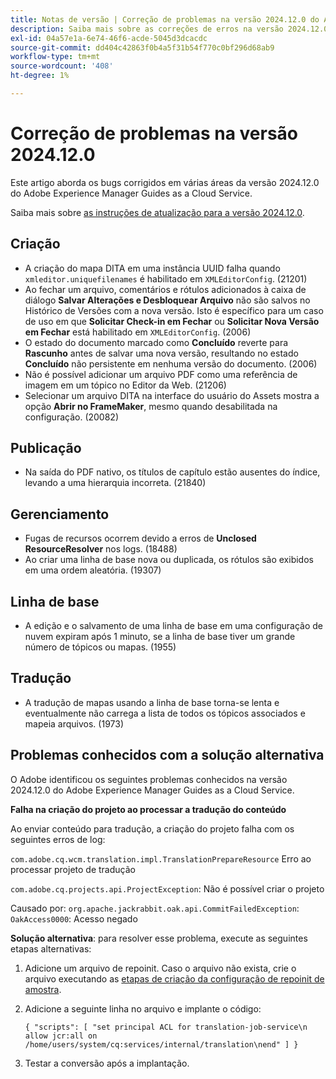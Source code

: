 ```yaml
---
title: Notas de versão | Correção de problemas na versão 2024.12.0 do Adobe Experience Manager Guides
description: Saiba mais sobre as correções de erros na versão 2024.12.0 do Adobe Experience Manager Guides as a Cloud Service.
exl-id: 04a57e1a-6e74-46f6-acde-5045d3dcacdc
source-git-commit: dd404c42863f0b4a5f31b54f770c0bf296d68ab9
workflow-type: tm+mt
source-wordcount: '408'
ht-degree: 1%

---
```


# Correção de problemas na versão 2024.12.0

Este artigo aborda os bugs corrigidos em várias áreas da versão 2024.12.0 do Adobe Experience Manager Guides as a Cloud Service.

Saiba mais sobre [as instruções de atualização para a versão 2024.12.0](./upgrade-instructions-2024-12-0.md).

## Criação  

- A criação do mapa DITA em uma instância UUID falha quando `xmleditor.uniquefilenames` é habilitado em `XMLEditorConfig`. (21201)
- Ao fechar um arquivo, comentários e rótulos adicionados à caixa de diálogo **Salvar Alterações e Desbloquear Arquivo** não são salvos no Histórico de Versões com a nova versão. Isto é específico para um caso de uso em que **Solicitar Check-in em Fechar** ou **Solicitar Nova Versão em Fechar** está habilitado em `XMLEditorConfig`. (2006)
- O estado do documento marcado como **Concluído** reverte para **Rascunho** antes de salvar uma nova versão, resultando no estado **Concluído** não persistente em nenhuma versão do documento. (2006)
- Não é possível adicionar um arquivo PDF como uma referência de imagem em um tópico no Editor da Web. (21206)
- Selecionar um arquivo DITA na interface do usuário do Assets mostra a opção **Abrir no FrameMaker**, mesmo quando desabilitada na configuração. (20082)

## Publicação

- Na saída do PDF nativo, os títulos de capítulo estão ausentes do índice, levando a uma hierarquia incorreta. (21840)


## Gerenciamento

- Fugas de recursos ocorrem devido a erros de **Unclosed ResourceResolver** nos logs. (18488)
- Ao criar uma linha de base nova ou duplicada, os rótulos são exibidos em uma ordem aleatória. (19307)


## Linha de base

- A edição e o salvamento de uma linha de base em uma configuração de nuvem expiram após 1 minuto, se a linha de base tiver um grande número de tópicos ou mapas. (1955)

## Tradução

- A tradução de mapas usando a linha de base torna-se lenta e eventualmente não carrega a lista de todos os tópicos associados e mapeia arquivos. (1973)

## Problemas conhecidos com a solução alternativa

O Adobe identificou os seguintes problemas conhecidos na versão 2024.12.0 do Adobe Experience Manager Guides as a Cloud Service.

**Falha na criação do projeto ao processar a tradução do conteúdo**

Ao enviar conteúdo para tradução, a criação do projeto falha com os seguintes erros de log:

`com.adobe.cq.wcm.translation.impl.TranslationPrepareResource` Erro ao processar projeto de tradução

`com.adobe.cq.projects.api.ProjectException`: Não é possível criar o projeto

Causado por: `org.apache.jackrabbit.oak.api.CommitFailedException`: `OakAccess0000`: Acesso negado


**Solução alternativa**: para resolver esse problema, execute as seguintes etapas alternativas:

1. Adicione um arquivo de repoinit. Caso o arquivo não exista, crie o arquivo executando as [etapas de criação da configuração de repoinit de amostra](https://experienceleaguecommunities.adobe.com/t5/adobe-experience-cloud-questions/repoinit-configuration-for-property-set-on-aem-as-cloud-service/m-p/438854).
2. Adicione a seguinte linha no arquivo e implante o código:

   ```
   { "scripts": [ "set principal ACL for translation-job-service\n allow jcr:all on /home/users/system/cq:services/internal/translation\nend" ] }
   ```

3. Testar a conversão após a implantação.

